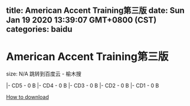 
title: American Accent Training第三版
date: Sun Jan 19 2020 13:39:07 GMT+0800 (CST)    
categories: baidu
---

# American Accent Training第三版
size: N/A
 跳转到百度云 - 榆木搜
 
|- CD5 - 0 B
|- CD4 - 0 B
|- CD3 - 0 B
|- CD2 - 0 B
|- CD1 - 0 B

[How to download](https://bpcam.bemobtrk.com/go/2ceec3aa-1ca2-46d6-b9ff-aaa5c184517c?jno=2258)